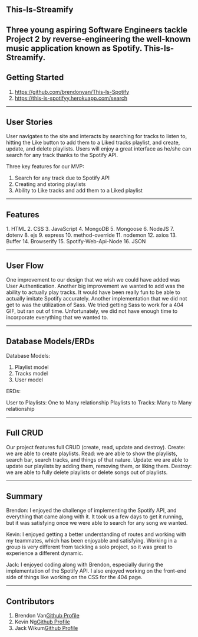 ## This-Is-Streamify
Three young aspiring Software Engineers tackle Project 2 by reverse-engineering the well-known music application known as Spotify.
This-Is-Streamify.
---
## Getting Started

1. https://github.com/brendonvan/This-Is-Spotify
2. https://this-is-spotifyy.herokuapp.com/search

---
 ## User Stories

User navigates to the site and interacts by searching for tracks to listen to, hitting the Like button to add them to a Liked tracks playlist, and create, update, and delete playlists. Users will enjoy a great interface as he/she can search for any track thanks to the Spotify API.

Three key features for our MVP:
1. Search for any track due to Spotify API
2. Creating and storing playlists
3. Ability to Like tracks and add them to a Liked playlist

---
## Features

️1. HTML
2. CSS
3. JavaScript
4. MongoDB
5. Mongoose
6. NodeJS
7. dotenv
8. ejs
9. express
10. method-override
11. nodemon
12. axios
13. Buffer
14. Browserify
15. Spotify-Web-Api-Node
16. JSON

---
## User Flow

One improvement to our design that we wish we could have added was User Authentication.
Another big improvement we wanted to add was the ability to actually play tracks. It would have been really fun to be able to actually imitate Spotify accurately.
Another implementation that we did not get to was the utilization of Sass. We tried getting Sass to work for a 404 GIF, but ran out of time.
Unfortunately, we did not have enough time to incorporate everything that we wanted to.

---
## Database Models/ERDs

Database Models:

1. Playlist model
2. Tracks model
3. User model

ERDs:

User to Playlists: One to Many relationship
Playlists to Tracks: Many to Many relationship

---
## Full CRUD

Our project features full CRUD (create, read, update and destroy).
Create: we are able to create playlists.
Read: we are able to show the playlists, search bar, search tracks, and things of that nature.
Update: we are able to update our playlists by adding them, removing them, or liking them.
Destroy: we are able to fully delete playlists or delete songs out of playlists.

---
## Summary

Brendon: I enjoyed the challenge of implementing the Spotify API, and everything that came along with it. It took us a few days to get it running, but it was satisfying once we were able to search for any song we wanted.

Kevin: I enjoyed getting a better understanding of routes and working with my teammates, which has been enjoyable and satisfying. Working in a group is very different from tackling a solo project, so it was great to experience a different dynamic.

Jack: I enjoyed coding along with Brendon, especially during the implementation of the Spotify API. I also enjoyed working on the front-end side of things like working on the CSS for the 404 page.

---
## Contributors

1. Brendon Van[Github Profile](https://github.com/brendonvan)
2. Kevin Ng[Github Profile](https://github.com/kevinszn23)
3. Jack Wikum[Github Profile](https://github.com/jackwyattw)

